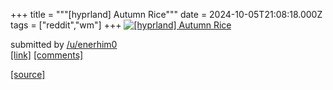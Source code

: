 +++
title = """[hyprland] Autumn Rice"""
date = 2024-10-05T21:08:18.000Z
tags = ["reddit","wm"]
+++
[![[hyprland] Autumn Rice](https://a.thumbs.redditmedia.com/ar8OT4BZVdmgo57MbqPlS2T5sDzg4hyNErD6IF24_U4.jpg "[hyprland] Autumn Rice")](https://www.reddit.com/r/unixporn/comments/1fx0ex6/hyprland_autumn_rice/)

submitted by [/u/enerhim0](https://www.reddit.com/user/enerhim0)  
[\[link\]](https://www.reddit.com/gallery/1fx0ex6) [\[comments\]](https://www.reddit.com/r/unixporn/comments/1fx0ex6/hyprland_autumn_rice/)

[[source]](https://www.reddit.com/r/unixporn/comments/1fx0ex6/hyprland_autumn_rice/)
